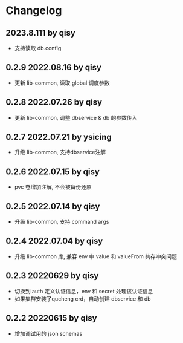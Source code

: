 # Changelog

## 2023.8.111  by qisy
- 支持读取 db.config

## 0.2.9 2022.08.16 by qisy

- 更新 lib-common, 读取 global 调度参数

## 0.2.8 2022.07.26 by qisy

- 更新 lib-common, 调整 dbservice & db 的参数传入

## 0.2.7 2022.07.21 by ysicing

- 升级 lib-common, 支持dbservice注解

## 0.2.6 2022.07.15 by qisy
- pvc 卷增加注解, 不会被备份还原

## 0.2.5 2022.07.14 by qisy
- 升级 lib-common, 支持 command args

## 0.2.4 2022.07.04 by qisy
- 升级 lib-common 库, 兼容 env 中 value 和 valueFrom 共存冲突问题

## 0.2.3 20220629 by qisy
- 切换到 auth 定义认证信息，env 和 secret 处理该认证信息
- 如果集群安装了qucheng crd，自动创建 dbservice 和 db

## 0.2.2 20220615 by qisy 
- 增加调试用的 json schemas
